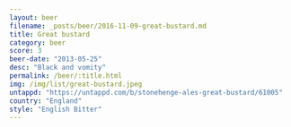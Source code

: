 ```yaml
---
layout: beer
filename: _posts/beer/2016-11-09-great-bustard.md
title: Great bustard
category: beer
score: 3
beer-date: "2013-05-25"
desc: "Black and vomity"
permalink: /beer/:title.html
img: /img/list/great-bustard.jpeg
untappd: "https://untappd.com/b/stonehenge-ales-great-bustard/61005"
country: "England"
style: "English Bitter"
---
```

